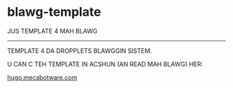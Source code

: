 blawg-template
==============

JUS TEMPLATE 4 MAH BLAWG
___

TEMPLATE 4 DA DROPPLETS BLAWGGIN SISTEM.

U CAN C TEH TEMPLATE IN ACSHUN (AN READ MAH BLAWG) HER:

[hugo.mecabotware.com](http://hugo.mecabotware.com)

